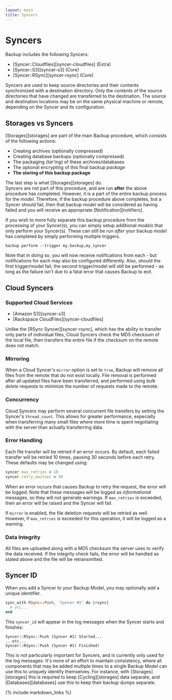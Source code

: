 ```yaml
---
layout: main
title: Syncers
---
```


Syncers
=======

Backup includes the following Syncers:

- [Syncer::Cloudfiles][syncer-cloudfiles] (Extra) 
- [Syncer::S3][syncer-s3] (Core)
- [Syncer::RSync][syncer-rsync] (Core)

Syncers are used to keep source directories and their contents synchronized with a destination directory.
Only the contents of the source directories that have changed are transferred to the destination. The source and
destination locations may be on the same physical machine or remote, depending on the Syncer and its configuration.


Storages vs Syncers
-------------------

[Storages][storages] are part of the main Backup procedure, which consists of the following actions:

- Creating archives (optionally compressed)
- Creating database backups (optionally compressed)
- The packaging *(tar'ing)* of these archives/databases
- The optional encrypting of this final backup _package_
- **The storing of this backup package**

The last step is what [Storages][storages] do.  
Syncers are not part of this procedure, and are run **after** the above procedure has completed.
However, it is a part of the entire backup process for the _model_.
Therefore, if the backup procedure above completes, but a Syncer should fail, then that backup _model_ will be
considered as having failed and you will receive an appropriate [Notification][notifiers].

If you wish to more fully separate this backup procedure from the processing of your Syncer(s), you can simply setup
additional _models_ that only perform your Syncer(s). These can still be run _after_ your backup _model_ has completed
by simply performing multiple triggers.

    backup perform --trigger my_backup,my_syncer

Note that in doing so, you will now receive notifications from each - but notifications for each may also be configured
differently. Also, should the first trigger/model fail, the second trigger/model will still be performed - as long as
the failure isn't due to a fatal error that causes Backup to exit.


Cloud Syncers
-------------

### Supported Cloud Services

- [Amazon S3][syncer-s3]
- [Rackspace CloudFiles][syncer-cloudfiles]

Unlike the [RSync Syncer][syncer-rsync], which has the ability to transfer only parts of individual files,
Cloud Syncers check the MD5 checksum of the local file, then transfers the entire file if the checksum on the remote
does not match.

### Mirroring

When a Cloud Syncer's `mirror` option is set to `true`, Backup will remove all files from the remote that do not exist
locally. File removal is performed after all updated files have been transferred, and performed using _bulk delete_ requests
to minimize the number of requests made to the remote.

### Concurrency

Cloud Syncers may perform several concurrent file transfers by setting the Syncer's `thread_count`. This allows for
greater performance, especially when transferring many small files where more time is spent negotiating with the server
than actually transferring data.

### Error Handling

Each file transfer will be retried if an error occurs. By default, each failed transfer will be retried 10 times,
pausing 30 seconds before each retry. These defaults may be changed using:

```rb
syncer.max_retries = 10
syncer.retry_waitsec = 30
```

When an error occurs that causes Backup to retry the request, the error will be logged. Note that these messages
will be logged as _informational_ messages, so they will not generate warnings. If `max_retries` is exceeded, then an
error will be raised and the Syncer will fail.

If `mirror` is enabled, the file deletion requests will be retried as well. However, if `max_retries` is exceeded for
this operation, it will be logged as a warning.

### Data Integrity

All files are uploaded along with a MD5 checksum the server uses to verify the data received. If the integrity check
fails, the error will be handled as stated above and the file will be retransmitted.


Syncer ID
---------

When you add a Syncer to your Backup Model, you may optionally add a unique identifier.

```rb
sync_with RSync::Push, 'Syncer #1' do |rsync|
  # etc...
end
```

This `syncer_id` will appear in the log messages when the Syncer starts and finishes:

```text
Syncer::RSync::Push (Syncer #1) Started...
...etc...
Syncer::RSync::Push (Syncer #1) Finished!
```

This is not particularly important for Syncers, and is currently only used for the log messages.
It's more of an effort to maintain consistency, where all components that may be added multiple times to a single Backup
Model can use this to uniquely identify themselves. For instance, with [Storages][storages] this is required to keep
[Cycling][storages] data separate, and [Databases][databases] use this to keep their backup dumps separate.

{% include markdown_links %}
